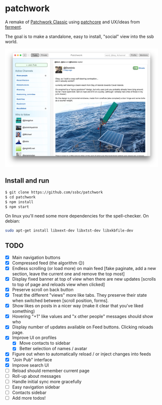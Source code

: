 # patchwork

A remake of [Patchwork Classic](https://github.com/ssbc/patchwork-classic) using [patchcore](https://github.com/ssbc/patchcore) and UX/ideas from [ferment](https://github.com/mmckegg/ferment).

The goal is to make a standalone, easy to install, "social" view into the ssb world.

![Patchwork screenshot](screenshot.jpg)

## Install and run

```shell
$ git clone https://github.com/ssbc/patchwork
$ cd patchwork
$ npm install
$ npm start
```

On linux you'll need some more dependencies for the spell-checker. On debian:

```sh
sudo apt-get install libxext-dev libxtst-dev libxkbfile-dev
```

## TODO

- [x] Main navigation buttons
- [x] Compressed feed (the algorithm :wink:)
- [x] Endless scrolling (or load more) on main feed [fake paginate, add a new section, leave the current one and remove the top most]
- [x] Display fixed banner at top of view when there are new updates [scrolls to top of page and reloads view when clicked]
- [x] Preserve scroll on back button
- [x] Treat the different "views" more like tabs. They preserve their state when switched between [scroll position, forms].
- [x] Show likes on posts in a nicer way (make it clear that you've liked something)
- [x] Hovering "+1" like values and "x other people" messages should show who
- [x] Display number of updates available on Feed buttons. Clicking reloads page.
- [x] Improve UI on profiles
  - [x] Move contacts to sidebar
  - [x] Better selection of names / avatar
- [x] Figure out when to automatically reload / or inject changes into feeds
- [x] "Join Pub" interface
- [x] Improve search UI
- [ ] Reload should remember current page
- [ ] Roll-up about messages
- [ ] Handle initial sync more gracefully
- [ ] Easy navigation sidebar
- [ ] Contacts sidebar
- [ ] Add more todos!
